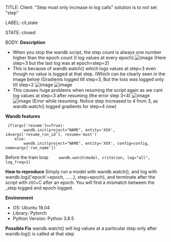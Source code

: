 TITLE:
Client: "Step must only increase in log calls" solution is to not set "step"

LABEL:
cli,stale

STATE:
closed

BODY:
**Description**
- When you stop the wandb script, the step count is always one number higher than the epoch count (I log values at every epoch).![image](https://user-images.githubusercontent.com/35529327/120993023-c9d7f400-c7a0-11eb-9465-1c89b3375b31.png) (Here step=3 but the last log was at epoch=step=2)
- This is because of wandb.watch() which logs values at step=3 even though no value is logged at that step. (Which can be clearly seen in the image below (Gradients logged till step=3, But the loss was logged only till step=2 ![image](https://user-images.githubusercontent.com/35529327/120976428-f6374480-c78f-11eb-920d-0edec0b49387.png) ![image](https://user-images.githubusercontent.com/35529327/120973872-1e717400-c78d-11eb-91a9-f43b9bb8c26f.png)
- This causes huge problems when resuming the script again as we cant log values at step=3 after resuming (the error step 3<4) ![image](https://user-images.githubusercontent.com/35529327/120974731-1b2ab800-c78e-11eb-8ce2-7c80847402b9.png) ![image](https://user-images.githubusercontent.com/35529327/120975546-faaf2d80-c78e-11eb-8227-ff2ee82c5957.png)
(Error while resuming. Notice step increased to 4 from 3, as wandb.watch() logged gradients for step=4 now)

**Wandb features**
```
 if(args['resume']==True):
        wandb.init(project="NAME", entity='XXX', id=args['resume_run_id'], resume='must') 
    else:
        wandb.init(project="NAME", entity='XXX', config=config, name=args['run_name'])  
```
Before the train loop
`    wandb.watch(model, criterion, log="all", log_freq=1)`


**How to reproduce**
Simply run a model with wandb.watch(), and log with wandb.log({'epoch'=epoch, ......}, step=epoch), and terminate after the script with ctrl+C after an epoch. You will find a mismatch between the _step logged and epoch logged. 

**Environment**
- OS: Ubuntu 18.04
- Library: Pytorch
- Python Version: Python 3.8.5

**Possible Fix**
wandb.watch() will log values at a particular step only after wandb.log() is called at that step



